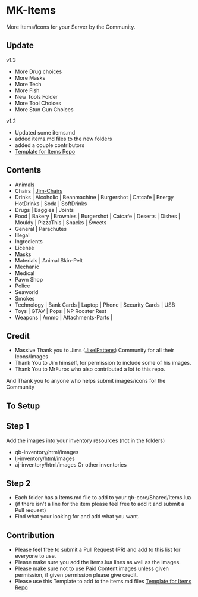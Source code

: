 # MK-Items
More Items/Icons for your Server by the Community.

## Update ##
v1.3
 - More Drug choices
 - More Masks
 - More Tech
 - More Fish
 - New Tools Folder
  - More Tool Choices
- More Stun Gun Choices

v1.2
 - Updated some items.md
 - added items.md files to the new folders
 - added a couple contributors
 - [Template for Items Repo](https://codepen.io/lilphantom25/pen/RwQEvWL?editors=1000)

 ## Contents
  - Animals 
  - Chairs | [Jim-Chairs](https://github.com/jimathy/jim-chairs)
  - Drinks | Alcoholic | Beanmachine | Burgershot | Catcafe | Energy HotDrinks | Soda | SoftDrinks
  - Drugs | Baggies | Joints
  - Food | Bakery | Brownies | Burgershot | Catcafe | Deserts | Dishes | Mouldy | PizzaThis | Snacks | Sweets
  - General | Parachutes
  - Illegal
  - Ingredients
  - License
  - Masks
  - Materials | Animal Skin-Pelt
  - Mechanic
  - Medical
  - Pawn Shop
  - Police
  - Seaworld
  - Smokes
  - Technology | Bank Cards | Laptop | Phone | Security Cards | USB
  - Toys | GTAV | Pops | NP Rooster Rest
  - Weapons | Ammo | Attachments-Parts | 

 ## Credit ##
 - Massive Thank you to Jims ([JixelPattens](https://discord.gg/xKgQZ6wZvS)) Community for all their Icons/Images
 - Thank You to Jim himself, for permission to include some of his images.
 - Thank You to MrFurox who also contributed a lot to this repo.

 And Thank you to anyone who helps submit images/icons for the Community

 ## To Setup ##

 ## Step 1
Add the images into your inventory resources (not in the folders)
 - qb-inventory/html/images
 - lj-inventory/html/images
 - aj-inventory/html/images
Or other inventories

## Step 2
- Each folder has a Items.md file to add to your qb-core/Shared/Items.lua
- (if there isn't a line for the item please feel free to add it and submit a Pull request)
- Find what your looking for and add what you want.

## Contribution
- Please feel free to submit a Pull Request (PR) and add to this list for everyone to use.
- Please make sure you add the items.lua lines as well as the images.
- Please make sure not to use Paid Content images unless given permission, if given permission please give credit.
- Please use this Template to add to the items.md files [Template for Items Repo](https://codepen.io/lilphantom25/pen/RwQEvWL?editors=1000)
